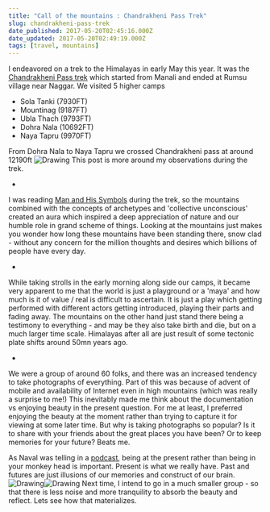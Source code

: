 ```yaml
---
title: "Call of the mountains : Chandrakheni Pass Trek"
slug: chandrakheni-pass-trek
date_published: 2017-05-20T02:45:16.000Z
date_updated: 2017-05-20T02:49:19.000Z
tags: [travel, mountains]
---
```


I endeavored on a trek to the Himalayas in early May this year. It was the [Chandrakheni Pass trek](http://www.yhaindia.org/adventure-programme.php?id=291&amp;ty=s) which started from Manali and ended at Rumsu village near Naggar. We visited 5 higher camps

- Sola Tanki (7930FT)
- Mountinag (9187FT)
- Ubla Thach (9793FT)
- Dohra Nala (10692FT)
- Naya Tapru (9970FT)

From Dohra Nala to Naya Tapru we crossed Chandrakheni pass at around 12190ft
![Drawing](https://tapdprod6035.blob.core.windows.net/misc/cp2.jpeg)
This post is more around my observations during the trek.

- 
I was reading [Man and His Symbols](http://www.amazon.in/Man-His-Symbols-C-Jung/dp/0440351839) during the trek, so the mountains combined with the concepts of archetypes and 'collective unconscious' created an aura which inspired a deep appreciation of nature and our humble role in grand scheme of things. Looking at the mountains just makes you wonder how long these mountains have been standing there, snow clad - without any concern for the million thoughts and desires which billions of people have every day.

- 
While taking strolls in the early morning along side our camps, it became very apparent to me that the world is just a playground or a 'maya' and how much is it of value / real is difficult to ascertain. It is just a play which getting performed with different actors getting introduced, playing their parts and fading away. The mountains on the other hand just stand there being a testimony to everything - and may be they also take birth and die, but on a much larger time scale. Himalayas after all are just result of some tectonic plate shifts around 50mn years ago.

- 
We were a group of around 60 folks, and there was an increased tendency to take photographs of everything. Part of this was because of advent of mobile and availability of Internet even in high mountains (which was really a surprise to me!) This inevitably made me think about the documentation vs enjoying beauty in the present question. For me at least, I preferred enjoying the beauty at the moment rather than trying to capture it for viewing at some later time. But why is taking photographs so popular? Is it to share with your friends about the great places you have been? Or to keep memories for your future? Beats me.

As Naval was telling in a [podcast](https://www.farnamstreetblog.com/2017/02/naval-ravikant-reading-decision-making/), being at the present rather than being in your monkey head is important. Present is what we really have. Past and futures are just illusions of our memories and construct of our brain.
![Drawing](https://tapdprod6035.blob.core.windows.net/misc/cp3.jpeg)![Drawing](https://tapdprod6035.blob.core.windows.net/misc/cp4.jpeg)
Next time, I intend to go in a much smaller group - so that there is less noise and more tranquility to absorb the beauty and reflect. Lets see how that materializes.
